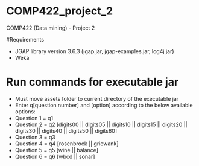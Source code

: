 # COMP422_project_2
COMP422 (Data mining) - Project 2

#Requirements
- JGAP library version 3.6.3 (jgap.jar, jgap-examples.jar, log4j.jar)
- Weka

# Run commands for executable jar
- Must move assets folder to current directory of the executable jar
- Enter q[question number] and [option] according to the below available options:
- Question 1 = q1
- Question 2 = q2 [digits00 || digits05 || digits10 || digits15 || digits20 || digits30 || digits40 || digits50 || digits60]
- Question 3 = q3
- Question 4 = q4 [rosenbrock || griewank]
- Question 5 = q5 [wine || balance]
- Question 6 = q6 [wbcd || sonar]
